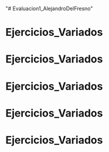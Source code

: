 "# Evaluacion1_AlejandroDelFresno" 
# Ejercicios_Variados
# Ejercicios_Variados
# Ejercicios_Variados
# Ejercicios_Variados
# Ejercicios_Variados
